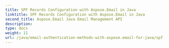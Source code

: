 ```yaml
---
title: SPF Records Configuration with Aspose.Email in Java
linktitle: SPF Records Configuration with Aspose.Email in Java
second_title: Aspose.Email Java Email Management API
description: 
type: docs
weight: 11
url: /java/email-authentication-methods-with-aspose.email-for-java/spf-records-configuration-in-java/
---
```

